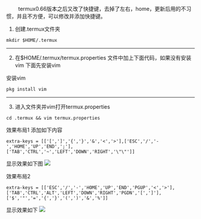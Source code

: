 &emsp;&emsp; termux0.66版本之后又改了快捷键，去掉了左右，home，更新后用的不习惯，并且不方便，可以修改并添加快捷键。
1. 创建.termux文件夹
```
mkdir $HOME/.termux
```
----
2. 在$HOME/.termux/termux.properties 文件中加上下面代码，如果没有安装vim 下面先安装vim

安装vim
```
pkg install vim
```
----
3. 进入文件夹并vim打开termux.properties
```
cd .termux && vim termux.properties
```
<escape><!-- more --></escape>

效果布局1
添加如下内容
```
extra-keys = [['[',']','{','}','&','<','>'],['ESC','/','-','HOME','UP','END',';'],['TAB','CTRL','~','LEFT','DOWN','RIGHT','\"\"']]
```
显示效果如下图
![](https://i.bmp.ovh/imgs/2019/02/147b0f6e881fd8f4.jpg)

效果布局2
```
extra-keys = [['ESC','/','-','HOME','UP','END','PGUP','<','>'],['TAB','CTRL','ALT','LEFT','DOWN','RIGHT','PGDN','[',']'],['$','"','=','{','}','(',')','&','%']]
```
显示效果如下
<img src = 'https://i.bmp.ovh/imgs/2019/04/1ad624dfdd20d41d.jpg' />